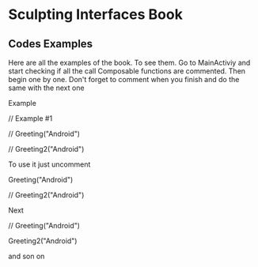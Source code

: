 <h1> Sculpting Interfaces Book </h1>

<h2> Codes Examples </h2>

<p>Here are all the examples of the book. To see them. Go to MainActiviy and start checking if all the call Composable functions are commented. Then 
begin one by one. Don't forget to comment when you finish and do the same with the next one </p>

<p> Example</p>

  // Example #1
<p>  
      // Greeting("Android") 
</p>
<p>
      // Greeting2("Android")
</p>

<p> To use it just uncomment</p>

<p>  
        Greeting("Android") 
</p>
<p>
      // Greeting2("Android")
</p>

<p>Next </p>

<p>  
      // Greeting("Android") 
</p>
<p>
       Greeting2("Android")
</p>

<p>and son on</p>





